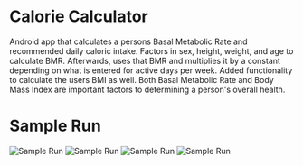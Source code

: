 # Calorie Calculator
Android app that calculates a persons Basal Metabolic Rate and recommended daily caloric intake.
Factors in sex, height, weight, and age to calculate BMR. Afterwards, uses that BMR and multiplies it by a constant depending on what is entered for active days per week. Added functionality to calculate the users BMI as well. Both Basal Metabolic Rate and Body Mass Index are important factors to determining a person's overall health.  
# Sample Run
![Sample Run](https://github.com/miriarte33/CalorieCalculator/blob/master/Home.png)
![Sample Run](https://github.com/miriarte33/CalorieCalculator/blob/master/Profile.png)
![Sample Run](https://github.com/miriarte33/CalorieCalculator/blob/master/BMR.png)
![Sample Run](https://github.com/miriarte33/CalorieCalculator/blob/master/BMI.png)
